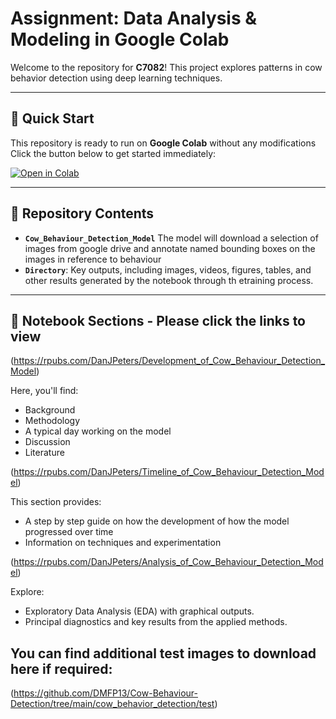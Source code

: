 # Assignment: Data Analysis & Modeling in Google Colab

Welcome to the repository for **C7082**! This project explores patterns in cow behavior detection using deep learning techniques.

---

## 🚀 Quick Start
This repository is ready to run on **Google Colab** without any modifications Click the button below to get started immediately:

[![Open in Colab](https://colab.research.google.com/assets/colab-badge.svg)](Cow_Behaviour_Detection_Model_Submission.ipynb)

---

## 📂 Repository Contents
- **`Cow_Behaviour_Detection_Model`** The model will download a selection of images from google drive and annotate named bounding boxes on the images in reference to behaviour
- **`Directory`**: Key outputs, including images, videos, figures, tables, and other results generated by the notebook through th etraining process.

---

## 📑 Notebook Sections - Please click the links to view

(https://rpubs.com/DanJPeters/Development_of_Cow_Behaviour_Detection_Model)

Here, you'll find:
- Background
- Methodology
- A typical day working on the model
- Discussion
- Literature

(https://rpubs.com/DanJPeters/Timeline_of_Cow_Behaviour_Detection_Model)

This section provides:
- A step by step guide on how the development of how the model progressed over time
- Information on techniques and experimentation


(https://rpubs.com/DanJPeters/Analysis_of_Cow_Behaviour_Detection_Model)

Explore:
- Exploratory Data Analysis (EDA) with graphical outputs.
- Principal diagnostics and key results from the applied methods.


## You can find additional test images to download here if required:

(https://github.com/DMFP13/Cow-Behaviour-Detection/tree/main/cow_behavior_detection/test)





